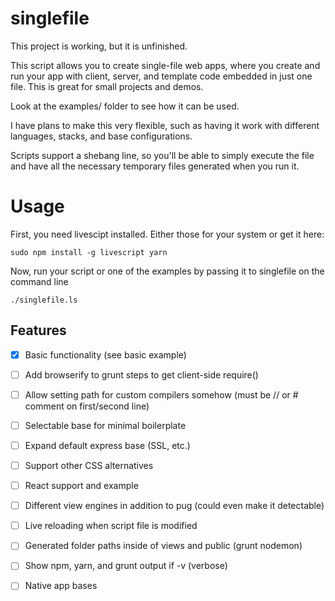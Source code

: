 # singlefile

This project is working, but it is unfinished.

This script allows you to create single-file web apps, where you create and run your app 
with client, server, and template code embedded in just one file.  This is great for small
projects and demos.

Look at the examples/ folder to see how it can be used.

I have plans to make this very flexible, such as having it work with different languages, stacks, and base configurations.

Scripts support a shebang line, so you'll be able to simply execute the file and have all the necessary
temporary files generated when you run it.

# Usage

First, you need livescipt installed.  Either those for your system or get it here:

```
sudo npm install -g livescript yarn
```

Now, run your script or one of the examples by passing it to singlefile on the command line

```
./singlefile.ls
```

## Features

- [x] Basic functionality (see basic example)
- [ ] Add browserify to grunt steps to get client-side require()
- [ ] Allow setting path for custom compilers somehow (must be // or # comment on first/second line)
- [ ] Selectable base for minimal boilerplate
- [ ] Expand default express base (SSL, etc.)
- [ ] Support other CSS alternatives
- [ ] React support and example
- [ ] Different view engines in addition to pug (could even make it detectable)
- [ ] Live reloading when script file is modified
- [ ] Generated folder paths inside of views and public (grunt nodemon)
- [ ] Show npm, yarn, and grunt output if -v (verbose)
- [ ] Native app bases

